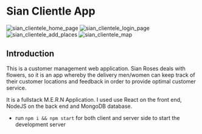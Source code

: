 # Sian Clientle App

![sian_clientele_home_page](https://user-images.githubusercontent.com/114652346/195317927-67069fed-33af-4d1e-b9bb-ea32fa6bd5ea.jpeg)
![sian_clientele_login_page](https://user-images.githubusercontent.com/114652346/195317992-b5ad51b7-4a57-449c-8a2a-bc498891f179.jpeg)
![sian_clientele_add_places](https://user-images.githubusercontent.com/114652346/195318044-7525c471-10a2-45d9-966f-65bd299da905.jpeg)
![sian_clientele_map](https://user-images.githubusercontent.com/114652346/195318081-0c46bf47-fcf9-4a24-aa18-1a5dd283191b.jpeg)

## Introduction
This is a customer management web application. Sian Roses deals with flowers, so it is an app whereby the delivery men/women can keep track of their customer locations and feedback in order to provide optimal customer service.

It is a fullstack M.E.R.N Application. I used use React on the front end, NodeJS on the back end and MongoDB database.

- run ```npm i && npm start``` for both client and server side to start the development server


